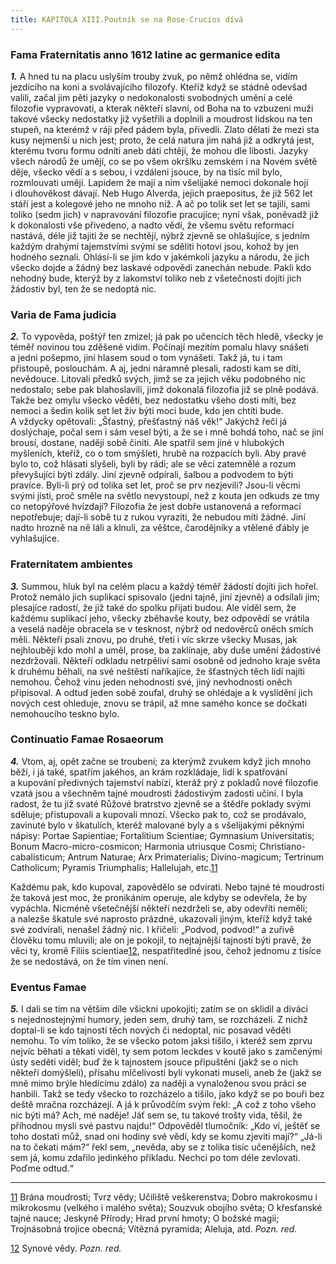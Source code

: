 ```yaml
---
title: KAPITOLA XIII.Poutník se na Rose-Crucios dívá
---
```


### Fama Fraternitatis anno 1612 latine ac germanice edita

**_1._** A hned tu na placu uslyším trouby zvuk, po němž ohlédna se, vidím jezdícího na koni a svolávajícího filozofy. Kteříž když se stádně odevšad valili, začal jim pěti jazyky o nedokonalosti svobodných umění a celé filozofie vypravovati, a kterak někteří slavní, od Boha na to vzbuzeni muži takové všecky nedostatky již vyšetřili a doplnili a moudrost lidskou na ten stupeň, na kterémž v ráji před pádem byla, přivedli. Zlato dělati že mezi sta kusy nejmenší u nich jest; proto, že celá natura jim nahá již a odkrytá jest, kterému tvoru formu odníti aneb dáti chtějí, že mohou dle libosti. Jazyky všech národů že umějí, co se po všem okršlku zemském i na Novém světě děje, všecko vědí a s sebou, i vzdáleni jsouce, by na tisíc mil bylo, rozmlouvati umějí. Lapidem že mají a ním všelijaké nemoci dokonale hojí i dlouhověkost dávají. Neb Hugo Alverda, jejich praepositus, že již 562 let stáří jest a kolegové jeho ne mnoho níž. A ač po tolik set let se tajili, sami toliko (sedm jich) v napravování filozofie pracujíce; nyní však, poněvadž již k dokonalosti vše přivedeno, a nadto vědí, že všemu světu reformací nastává, déle již tajiti že se nechtějí, nýbrž zjevně se ohlašujíce, s jedním každým drahými tajemstvími svými se sděliti hotovi jsou, kohož by jen hodného seznali. Ohlásí-li se jim kdo v jakémkoli jazyku a národu, že jich všecko dojde a žádný bez laskavé odpovědi zanechán nebude. Pakli kdo nehodný bude, kterýž by z lakomství toliko neb z všetečnosti dojíti jich žádostiv byl, ten že se nedoptá nic.

### Varia de Fama judicia

**_2._** To vypověda, poštýř ten zmizel; já pak po učencích těch hledě, všecky je téměř novinou tou zděšené vidím. Počínají mezitím pomalu hlavy snášeti a jedni pošepmo, jiní hlasem soud o tom vynášeti. Takž já, tu i tam přistoupě, poslouchám. A aj, jedni náramně plesali, radostí kam se díti, nevědouce. Litovali předků svých, jimž se za jejich věku podobného nic nedostalo; sebe pak blahoslavili, jimž dokonalá filozofia již se plně podává. Takže bez omylu všecko věděti, bez nedostatku všeho dosti míti, bez nemoci a šedin kolik set let živ býti moci bude, kdo jen chtíti bude. A vždycky opětovali: „Šťastný, přešťastný náš věk!“ Jakýchž řečí já doslýchaje, počal sem i sám vesel býti, a že se i mně bohdá toho, nač se jiní brousí, dostane, naději sobě činiti. Ale spatřil sem jiné v hlubokých myšleních, kteříž, co o tom smýšleti, hrubě na rozpacích byli. Aby pravé bylo to, což hlásati slyšeli, byli by rádi; ale se věci zatemnělé a rozum převyšující býti zdály. Jiní zjevně odpírali, šalbou a podvodem to býti pravíce. Byli-li prý od tolika set let, proč se prv nezjevili? Jsou-li věcmi svými jisti, proč směle na světlo nevystoupí, než z kouta jen odkuds ze tmy co netopýřové hvízdají? Filozofia že jest dobře ustanovená a reformací nepotřebuje; dají-li sobě tu z rukou vyraziti, že nebudou míti žádné. Jiní nadto hrozně na ně láli a klnuli, za věštce, čarodějníky a vtělené ďábly je vyhlašujíce.

### Fraternitatem ambientes

**_3._** Summou, hluk byl na celém placu a každý téměř žádostí dojíti jich hořel. Protož nemálo jich suplikací spisovalo (jedni tajně, jiní zjevně) a odsílali jim; plesajíce radostí, že již také do spolku přijati budou. Ale viděl sem, že každému suplikací jeho, všecky zběhavše kouty, bez odpovědí se vrátila a veselá naděje obracela se v tesknost, nýbrž od nedověrců oněch smích měli. Někteří psali znovu, po druhé, třetí i víc skrze všecky Musas, jak nejhlouběji kdo mohl a uměl, prose, ba zaklínaje, aby duše umění žádostivé nezdržovali. Někteří odkladu netrpěliví sami osobně od jednoho kraje světa k druhému běhali, na své neštěstí naříkajíce, že šťastných těch lidí najíti nemohou. Čehož vinu jeden nehodnosti své, jiný nevhodnosti oněch připisoval. A odtud jeden sobě zoufal, druhý se ohlédaje a k vyslídění jich nových cest ohleduje, znovu se trápil, až mne samého konce se dočkati nemohoucího teskno bylo.

### Continuatio Famae Rosaeorum

**_4._** Vtom, aj, opět začne se troubení; za kterýmž zvukem když jich mnoho běží, i já také, spatřím jakéhos, an krám rozkládaje, lidí k spatřování a kupování předivných tajemství nabízí, kteráž prý z pokladů nové filozofie vzatá jsou a všechněm tajné moudrosti žádostivým zadosti učiní. I byla radost, že tu již svaté Růžové bratrstvo zjevně se a štědře poklady svými sděluje; přistupovali a kupovali mnozí. Všecko pak to, což se prodávalo, zavinuté bylo v škatulích, kteréž malované byly a s všelijakými pěknými nápisy: Portae Sapientiae; Fortalitium Scientiae; Gymnasium Universitatis; Bonum Macro-micro-cosmicon; Harmonia utriusque Cosmi; Christiano-cabalisticum; Antrum Naturae; Arx Primaterialis; Divino-magicum; Tertrinum Catholicum; Pyramis Triumphalis; Hallelujah, etc.[11](./resources/undefined)

Každému pak, kdo kupoval, zapovědělo se odvírati. Nebo tajné té moudrosti že taková jest moc, že pronikáním operuje, ale kdyby se odevřela, že by vypáchla. Nicméně všetečnější někteří nezdrželi se, aby odevříti neměli; a nalezše škatule své naprosto prázdné, ukazovali jiným, kteříž když také své zodvírali, nenašel žádný nic. I křičeli: „Podvod, podvod!“ a zuřivě člověku tomu mluvili; ale on je pokojil, to nejtajnější tajností býti pravě, že věci ty, kromě Filiis scientiae[12](./resources/undefined), nespatřitedlné jsou, čehož jednomu z tisíce že se nedostává, on že tím vinen není.

### Eventus Famae

**_5._** I dali se tím na větším díle všickni upokojiti; zatím se on sklidil a diváci s nejednostejnými humory, jeden sem, druhý tam, se rozcházeli. Z nichž doptal-li se kdo tajností těch nových či nedoptal, nic posavad věděti nemohu. To vím toliko, že se všecko potom jaksi tišilo, i kteréž sem zprvu nejvíc běhati a těkati viděl, ty sem potom leckdes v koutě jako s zamčenými ústy seděti viděl; buď že k tajnostem jsouce připuštěni (jakž se o nich někteří domýšleli), přísahu mlčelivosti byli vykonati museli, aneb že (jakž se mně mimo brýle hledícímu zdálo) za naději a vynaloženou svou práci se hanbili. Takž se tedy všecko to rozcházelo a tišilo, jako když se po bouři bez deště mračna rozcházejí. A já k průvodčím svým řekl: „A což z toho všeho nic býti má? Ach, mé naděje! Jáť sem se, tu takové trošty vida, těšil, že příhodnou mysli své pastvu najdu!“ Odpověděl tlumočník: „Kdo ví, ještěť se toho dostati můž, snad oni hodiny své vědí, kdy se komu zjeviti mají?“ „Já-li na to čekati mám?“ řekl sem, „nevěda, aby se z tolika tisíc učenějších, než sem já, komu zdařilo jedinkého příkladu. Nechci po tom déle zevlovati. Poďme odtud.“

* * *

[11](./resources/undefined) Brána moudrosti; Tvrz vědy; Učiliště veškerenstva; Dobro makrokosmu i mikrokosmu (velkého i malého světa); Souzvuk obojího světa; O křesťanské tajné nauce; Jeskyně Přírody; Hrad první hmoty; O božské magii; Trojnásobná trojice obecná; Vítězná pyramida; Aleluja, atd. _Pozn. red._

[12](./resources/undefined) Synové vědy. _Pozn. red._
